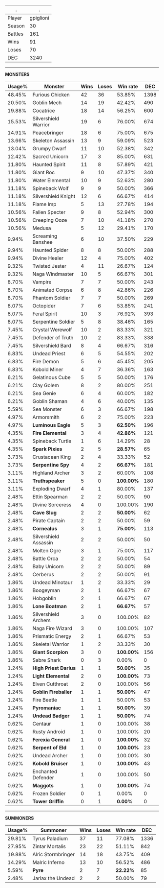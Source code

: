 .|.
|-|-
Player|gpiglioni
Season|30
Battles|161
Wins|91
Loses|70
DEC|3240

---
**MONSTERS**

Usage%|Monster|Wins|Loses|Win rate|DEC|
-|-|-|-|-|-|
48.45%|Furious Chicken|42|36|53.85%|1398|
20.50%|Goblin Mech|14|19|42.42%|490|
19.88%|Cocatrice|18|14|56.25%|600|
15.53%|Silvershield Warrior|19|6|76.00%|674|
14.91%|Peacebringer|18|6|75.00%|675|
13.66%|Skeleton Assassin|13|9|59.09%|523|
13.04%|Grumpy Dwarf|11|10|52.38%|342|
12.42%|Sacred Unicorn|17|3|85.00%|631|
11.80%|Haunted Spirit|11|8|57.89%|421|
11.80%|Giant Roc|9|10|47.37%|340|
11.80%|Water Elemental|10|9|52.63%|280|
11.18%|Spineback Wolf|9|9|50.00%|366|
11.18%|Silvershield Knight|12|6|66.67%|414|
11.18%|Flame Imp|5|13|27.78%|194|
10.56%|Fallen Specter|9|8|52.94%|300|
10.56%|Creeping Ooze|7|10|41.18%|270|
10.56%|Medusa|5|12|29.41%|170|
9.94%|Screaming Banshee|6|10|37.50%|229|
9.94%|Haunted Spider|8|8|50.00%|288|
9.94%|Divine Healer|12|4|75.00%|402|
9.32%|Twisted Jester|4|11|26.67%|124|
9.32%|Naga Windmaster|10|5|66.67%|301|
8.70%|Vampire|7|7|50.00%|243|
8.70%|Animated Corpse|6|8|42.86%|226|
8.70%|Phantom Soldier|7|7|50.00%|269|
8.07%|Octopider|7|6|53.85%|241|
8.07%|Feral Spirit|10|3|76.92%|393|
8.07%|Serpentine Soldier|5|8|38.46%|165|
7.45%|Crystal Werewolf|10|2|83.33%|321|
7.45%|Defender of Truth|10|2|83.33%|338|
7.45%|Silvershield Bard|8|4|66.67%|316|
6.83%|Undead Priest|6|5|54.55%|202|
6.83%|Fire Demon|5|6|45.45%|205|
6.83%|Kobold Miner|4|7|36.36%|163|
6.21%|Gelatinous Cube|5|5|50.00%|176|
6.21%|Clay Golem|8|2|80.00%|251|
6.21%|Sea Genie|6|4|60.00%|182|
6.21%|Goblin Shaman|4|6|40.00%|135|
5.59%|Sea Monster|6|3|66.67%|198|
4.97%|Armorsmith|6|2|75.00%|223|
4.97%|**Luminous Eagle**|5|3|**62.50%**|196|
4.35%|**Fire Elemental**|3|4|**42.86%**|121|
4.35%|Spineback Turtle|1|6|14.29%|28|
4.35%|**Spark Pixies**|2|5|**28.57%**|65|
3.73%|Crustacean King|2|4|33.33%|52|
3.73%|**Serpentine Spy**|4|2|**66.67%**|181|
3.11%|Highland Archer|3|2|60.00%|108|
3.11%|**Truthspeaker**|5|0|**100.00%**|180|
3.11%|Exploding Dwarf|4|1|80.00%|137|
2.48%|Ettin Spearman|2|2|50.00%|90|
2.48%|Divine Sorceress|4|0|100.00%|190|
2.48%|**Cave Slug**|2|2|**50.00%**|62|
2.48%|Pirate Captain|2|2|50.00%|59|
2.48%|**Cornealus**|3|1|**75.00%**|113|
2.48%|Silvershield Assassin|2|2|50.00%|50|
2.48%|Molten Ogre|3|1|75.00%|117|
2.48%|Battle Orca|2|2|50.00%|54|
2.48%|Baby Unicorn|2|2|50.00%|89|
2.48%|Cerberus|2|2|50.00%|91|
1.86%|Undead Minotaur|1|2|33.33%|29|
1.86%|Boogeyman|2|1|66.67%|67|
1.86%|Hobgoblin|2|1|66.67%|67|
1.86%|**Lone Boatman**|2|1|**66.67%**|57|
1.86%|Silvershield Archers|3|0|100.00%|82|
1.86%|Naga Fire Wizard|3|0|100.00%|107|
1.86%|Prismatic Energy|2|1|66.67%|53|
1.86%|Skeletal Warrior|1|2|33.33%|30|
1.86%|**Giant Scorpion**|3|0|**100.00%**|156|
1.86%|Sabre Shark|0|3|0.00%|0|
1.24%|**High Priest Darius**|1|1|**50.00%**|35|
1.24%|**Light Elemental**|2|0|**100.00%**|73|
1.24%|Elven Cutthroat|2|0|100.00%|56|
1.24%|**Goblin Fireballer**|1|1|**50.00%**|47|
1.24%|Fire Beetle|1|1|50.00%|53|
1.24%|**Pyromaniac**|1|1|**50.00%**|39|
1.24%|**Undead Badger**|1|1|**50.00%**|74|
0.62%|Centaur|1|0|100.00%|38|
0.62%|Rusty Android|1|0|100.00%|20|
0.62%|**Ferexia General**|1|0|**100.00%**|32|
0.62%|**Serpent of Eld**|1|0|**100.00%**|23|
0.62%|Undead Archer|1|0|100.00%|30|
0.62%|**Kobold Bruiser**|1|0|**100.00%**|43|
0.62%|Enchanted Defender|1|0|100.00%|50|
0.62%|**Maggots**|1|0|**100.00%**|74|
0.62%|Frozen Soldier|0|1|0.00%|0|
0.62%|**Tower Griffin**|0|1|**0.00%**|0|

---
**SUMMONERS**

Usage%|Summoner|Wins|Loses|Win rate|DEC|
-|-|-|-|-|-|
29.81%|Tyrus Paladium|37|11|77.08%|1336|
27.95%|Zintar Mortalis|23|22|51.11%|842|
19.88%|Alric Stormbringer|14|18|43.75%|409|
14.29%|Malric Inferno|13|10|56.52%|486|
5.59%|**Pyre**|2|7|**22.22%**|85|
2.48%|Jarlax the Undead|2|2|50.00%|79|

